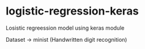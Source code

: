 # logistic-regression-keras

Losistic regreession model using keras module

Dataset -> minist (Handwritten digit recognition)
